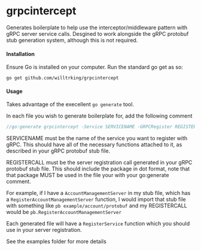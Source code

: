 grpcintercept
===========

Generates boilerplate to help use the interceptor/middleware pattern with gRPC server service calls.
Desgined to work alongside the gRPC protobuf stub generation system, although this is not required.

#### Installation
Ensure Go is installed on your computer.
Run the standard go get as so:

	go get github.com/willtrking/grpcintercept


#### Usage
Takes advantage of the execellent `go generate` tool.

In each file you wish to generate boilerplate for, add the following comment

```go
//go:generate grpcintercept -Service SERVICENAME -GRPCRegister REGISTERCALL $GOFILE
```

SERVICENAME must be the name of the service you want to register with gRPC.
This should have all of the necessary functions attached to it, as described in your
gRPC protobuf stub file.


REGISTERCALL must be the server registration call generated in your gRPC protobuf stub file.
This should include the package in dot format, note that that package MUST be used in the file
your with your go:generate comment.


For example, if I have a `AccountManagementServer` in my stub file, which has a `RegisterAccountManagementServer` function, I would import that stub file with something like
`pb example/account/protobuf` and my REGISTERCALL would be `pb.RegisterAccountManagementServer`




Each generated file will have a `RegisterService` function which you should use in your server registration.




See the examples folder for more details
